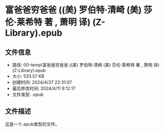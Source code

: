 ﻿# 富爸爸穷爸爸 ((美) 罗伯特·清崎 (美) 莎伦·莱希特 著 , 萧明 译) (Z-Library).epub

## 文件信息
- 路径: 00-temp\富爸爸穷爸爸 ((美) 罗伯特·清崎 (美) 莎伦·莱希特 著 , 萧明 译) (Z-Library).epub
- 大小: 533.57 KB
- 创建时间: 2024/4/27 22:31:07
- 最后修改时间: 2024/4/11 9:12:17
- 文件类型: .epub

## 文件描述
这是一个.epub类型的文件。


